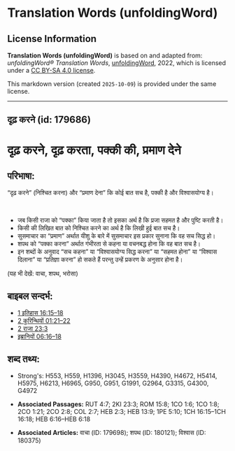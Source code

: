 # Translation Words (unfoldingWord)

## License Information

**Translation Words (unfoldingWord)** is based on and adapted from: _unfoldingWord® Translation Words_, [unfoldingWord](https://unfoldingword.org/utw), 2022, which is licensed under a [CC BY-SA 4.0 license](https://creativecommons.org/licenses/by-sa/4.0/legalcode.en).

This markdown version (created `2025-10-09`) is provided under the same license.



--------------------------------

## दृढ़ करने (id: 179686)

दृढ़ करने, दृढ़ करता, पक्की की, प्रमाण देने
===========================================

परिभाषा:
--------

“दृढ़ करने” (निश्चित करना) और “प्रमाण देना” कि कोई बात सच है, पक्की है और विश्वासयोग्य है।

​

* जब किसी राजा को “पक्का” किया जाता है तो इसका अर्थ है कि प्रजा सहमत है और पुष्टि करती है।
* किसी की लिखित बात को निश्चित करने का अर्थ है कि लिखी हुई बात सच है।
* सुसमाचार का “प्रमाण” अर्थात यीशु के बारे में सुसमाचार इस प्रकार सुनाना कि वह सच सिद्ध हो।
* शपथ को “पक्का करना” अर्थात गंभीरता से कहना या वचनबद्ध होना कि वह बात सच है।
* इन शब्दों के अनुवाद “सच कहना” या “विश्वासयोग्य सिद्ध करना” या “सहमत होना” या “विश्वास दिलाना” या “प्रतिज्ञा करना” हो सकते हैं परन्तु उन्हें प्रकरण के अनुसार होना है।

(यह भी देखें: वाचा, शपथ, भरोसा)

बाइबल सन्दर्भ:
--------------

* [1 इतिहास 16:15–18](https://ref.ly/1Chr0:0)
* [2 कुरिन्थियों 01:21–22](https://ref.ly/2Cor0:0)
* [2 राजा 23:3](https://ref.ly/2Kgs0:0)
* [इब्रानियों 06:16–18](https://ref.ly/Heb6:16-Heb6:18)

शब्द तथ्य:
----------

* Strong's: H553, H559, H1396, H3045, H3559, H4390, H4672, H5414, H5975, H6213, H6965, G950, G951, G1991, G2964, G3315, G4300, G4972

* **Associated Passages:** RUT 4:7; 2KI 23:3; ROM 15:8; 1CO 1:6; 1CO 1:8; 2CO 1:21; 2CO 2:8; COL 2:7; HEB 2:3; HEB 13:9; 1PE 5:10; 1CH 16:15–1CH 16:18; HEB 6:16–HEB 6:18
* **Associated Articles:** वाचा (ID: 179698); शपथ (ID: 180121); विश्वास (ID: 180375)

